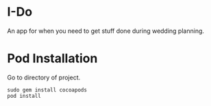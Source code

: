 # I-Do

An app for when you need to get stuff done during wedding planning.

# Pod Installation
Go to directory of project.

`sudo gem install cocoapods`<br/>
`pod install`
